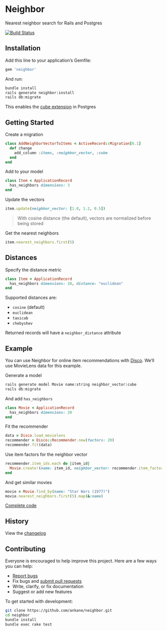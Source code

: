 # Neighbor

Nearest neighbor search for Rails and Postgres

[![Build Status](https://github.com/ankane/neighbor/workflows/build/badge.svg?branch=master)](https://github.com/ankane/neighbor/actions)

## Installation

Add this line to your application’s Gemfile:

```ruby
gem 'neighbor'
```

And run:

```sh
bundle install
rails generate neighbor:install
rails db:migrate
```

This enables the [cube extension](https://www.postgresql.org/docs/current/cube.html) in Postgres

## Getting Started

Create a migration

```ruby
class AddNeighborVectorToItems < ActiveRecord::Migration[6.1]
  def change
    add_column :items, :neighbor_vector, :cube
  end
end
```

Add to your model

```ruby
class Item < ApplicationRecord
  has_neighbors dimensions: 3
end
```

Update the vectors

```ruby
item.update(neighbor_vector: [1.0, 1.2, 0.5])
```

> With cosine distance (the default), vectors are normalized before being stored

Get the nearest neighbors

```ruby
item.nearest_neighbors.first(5)
```

## Distances

Specify the distance metric

```ruby
class Item < ApplicationRecord
  has_neighbors dimensions: 20, distance: "euclidean"
end
```

Supported distances are:

- `cosine` (default)
- `euclidean`
- `taxicab`
- `chebyshev`

Returned records will have a `neighbor_distance` attribute

## Example

You can use Neighbor for online item recommendations with [Disco](https://github.com/ankane/disco). We’ll use MovieLens data for this example.

Generate a model

```sh
rails generate model Movie name:string neighbor_vector:cube
rails db:migrate
```

And add `has_neighbors`

```ruby
class Movie < ApplicationRecord
  has_neighbors dimensions: 20
end
```

Fit the recommender

```ruby
data = Disco.load_movielens
recommender = Disco::Recommender.new(factors: 20)
recommender.fit(data)
```

Use item factors for the neighbor vector

```ruby
recommender.item_ids.each do |item_id|
  Movie.create!(name: item_id, neighbor_vector: recommender.item_factors(item_id))
end
```

And get similar movies

```ruby
movie = Movie.find_by(name: "Star Wars (1977)")
movie.nearest_neighbors.first(5).map(&:name)
```

[Complete code](examples/disco.rb)

## History

View the [changelog](https://github.com/ankane/neighbor/blob/master/CHANGELOG.md)

## Contributing

Everyone is encouraged to help improve this project. Here are a few ways you can help:

- [Report bugs](https://github.com/ankane/neighbor/issues)
- Fix bugs and [submit pull requests](https://github.com/ankane/neighbor/pulls)
- Write, clarify, or fix documentation
- Suggest or add new features

To get started with development:

```sh
git clone https://github.com/ankane/neighbor.git
cd neighbor
bundle install
bundle exec rake test
```

